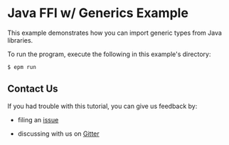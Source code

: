 # Java FFI w/ Generics Example

This example demonstrates how you can import generic types from Java libraries.

To run the program, execute the following in this example's directory:

```$ epm run ```

## Contact Us

If you had trouble with this tutorial, you can give us feedback by:

- filing an [issue](https://github.com/typelead/eta-examples/issues/new)

- discussing with us on [Gitter](https://gitter.im/typelead/eta) 

